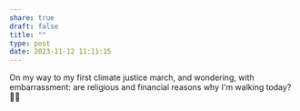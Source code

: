```yaml
---
share: true
draft: false
title: ""
type: post
date: 2023-11-12 11:11:15
---
```


On my way to my first climate justice march, and wondering, with embarrassment: are religious and financial reasons why I'm walking today? 🤔😂
